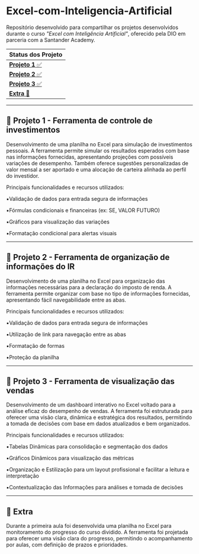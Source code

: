# Excel-com-Inteligencia-Artificial
Repositório desenvolvido para compartilhar os projetos desenvolvidos durante o curso _"Excel com Inteligência Artificial"_, oferecido pela DIO em parceria com a Santander Academy.


| Status dos Projeto |
|---------|
| [**Projeto 1** ✅ ](#Projeto-1---ferramenta-de-controle-de-investimentos) |
| [**Projeto 2** ✅ ](#Projeto-2---ferramenta-de-organização-de-informações-do-IR) |
| [**Projeto 3** ✅ ](#Projeto-3---ferramenta-de-visualização-das-vendas) |
| [**Extra** 🧩 ](#Extra---ferramenta-de-acompanhamento-de-progresso) |

---

## 📌 Projeto 1 - Ferramenta de controle de investimentos
Desenvolvimento de uma planilha no Excel para simulação de investimentos pessoais.
A ferramenta permite simular os resultados esperados com base nas informações fornecidas, apresentando projeções com possíveis variações de desempenho. Também oferece sugestões personalizadas de valor mensal a ser aportado e uma alocação de carteira alinhada ao perfil do investidor.

  Principais funcionalidades e recursos utilizados:

▪️Validação de dados para entrada segura de informações

▪️Fórmulas condicionais e financeiras (ex: SE, VALOR FUTURO)

▪️Gráficos para visualização das variações

▪️Formatação condicional para alertas visuais

---

## 📌 Projeto 2 - Ferramenta de organização de informações do IR
Desenvolvimento de uma planilha no Excel para organização das informações necessárias para a declaração do imposto de renda.
A ferramenta permite organizar com base no tipo de informações fornecidas, apresentando fácil navegabilidade entre as abas.

  Principais funcionalidades e recursos utilizados:

▪️Validação de dados para entrada segura de informações

▪️Utilização de link para navegação entre as abas

▪️Formatação de formas

▪️Proteção da planilha

---

## 📌 Projeto 3 - Ferramenta de visualização das vendas
Desenvolvimento de um dashboard interativo no Excel voltado para a análise eficaz do desempenho de vendas. A ferramenta foi estruturada para oferecer uma visão clara, dinâmica e estratégica dos resultados, permitindo a tomada de decisões com base em dados atualizados e bem organizados.

Principais funcionalidades e recursos utilizados:

▪️Tabelas Dinâmicas para consolidação e segmentação dos dados

▪️Gráficos Dinâmicos para visualização das métricas

▪️Organização e Estilização para um layout profissional e facilitar a leitura e interpretação

▪️Contextualização das Informações para análises e tomada de decisões

---

## 📌 Extra
Durante a primeira aula foi desenvolvida uma planilha no Excel para monitoramento do progresso do curso dividido. A ferramenta foi projetada para oferecer uma visão clara do progresso, permitindo o acompanhamento por aulas, com definição de prazos e prioridades.
